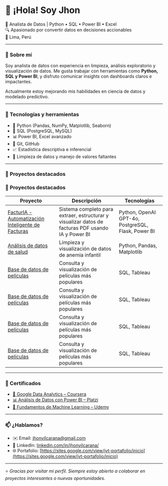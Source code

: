 # 👋 ¡Hola! Soy Jhon

🎯 Analista de Datos | Python • SQL • Power BI • Excel  
🔍 Apasionado por convertir datos en decisiones accionables  
📍 Lima, Perú

---

### 🚀 Sobre mí

Soy analista de datos con experiencia en limpieza, análisis exploratorio y visualización de datos. Me gusta trabajar con herramientas como **Python, SQL y Power BI**, y disfruto comunicar insights con dashboards claros e impactantes.

Actualmente estoy mejorando mis habilidades en ciencia de datos y modelado predictivo.

---

### 🧰 Tecnologías y herramientas

- 🐍 Python (Pandas, NumPy, Matplotlib, Seaborn)
- 🧮 SQL (PostgreSQL, MySQL)
- 📊 Power BI, Excel avanzado
- 📁 Git, GitHub
- 📈 Estadística descriptiva e inferencial
- 🧼 Limpieza de datos y manejo de valores faltantes

---

### 📂 Proyectos destacados

### 📂 Proyectos destacados

| Proyecto | Descripción | Tecnologías |
|----------|-------------|-------------|
| [FacturIA - Automatización Inteligente de Facturas](https://github.com/JhonVilcarana/Facturia_Proyect) | Sistema completo para extraer, estructurar y visualizar datos de facturas PDF usando IA y Power BI | Python, OpenAI GPT-4o, PostgreSQL, Flask, Power BI |
| [Análisis de datos de salud](#) | Limpieza y visualización de datos de anemia infantil | Python, Pandas, Matplotlib |
| [Base de datos de películas](#) | Consulta y visualización de películas más populares | SQL, Tableau |
| [Base de datos de películas](#) | Consulta y visualización de películas más populares | SQL, Tableau |
| [Base de datos de películas](#) | Consulta y visualización de películas más populares | SQL, Tableau |
| [Base de datos de películas](#) | Consulta y visualización de películas más populares | SQL, Tableau |

---

### 📜 Certificados

- [📘 Google Data Analytics – Coursera](#)
- [📊 Análisis de Datos con Power BI – Platzi](#)
- [🧠 Fundamentos de Machine Learning – Udemy](#)

---

### 📫 ¿Hablamos?

- ✉️ Email: [jhonvilcarana@gmail.com](mailto:jhonvilcarana@gmail.com)
- 💼 LinkedIn: [linkedin.com/in/jhonvilcarana/](https://www.linkedin.com/in/jhonvilcarana/)
- 🌐 Portafolio: [https://sites.google.com/view/jvt-portafolio/inicio](https://sites.google.com/view/jvt-portafolio/inicio)

---

⭐ *Gracias por visitar mi perfil. Siempre estoy abierto a colaborar en proyectos interesantes o nuevas oportunidades.*  
